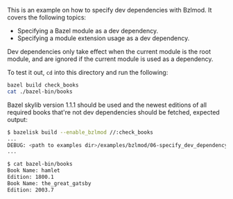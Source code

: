 This is an example on how to specify dev dependencies with Bzlmod. It covers the following topics:

- Specifying a Bazel module as a dev dependency.
- Specifying a module extension usage as a dev dependency.

Dev dependencies only take effect when the current module is the root module, and are ignored if the current module is used as a dependency.

To test it out, `cd` into this directory and run the following:

```bash
bazel build check_books
cat ./bazel-bin/books
```

Bazel skylib version 1.1.1 should be used and the newest editions of all required books that're not dev dependencies should be fetched, expected output:

```bash
$ bazelisk build --enable_bzlmod //:check_books
...
DEBUG: <path to examples dir>/examples/bzlmod/06-specify_dev_dependency/BUILD:3:6: Bazel Skylib version: 1.1.1
...

$ cat bazel-bin/books
Book Name: hamlet
Edition: 1800.1
Book Name: the_great_gatsby
Edition: 2003.7
```

